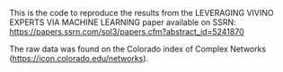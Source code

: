 This is the code to reproduce the results from the LEVERAGING VIVINO EXPERTS VIA MACHINE LEARNING paper
available on SSRN: https://papers.ssrn.com/sol3/papers.cfm?abstract_id=5241870

The raw data was found on the Colorado index of Complex Networks (https://icon.colorado.edu/networks). 
 
